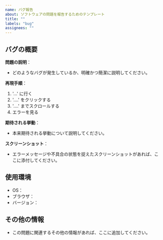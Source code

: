 ```yaml
---
name: バグ報告
about: ソフトウェアの問題を報告するためのテンプレート
title: ""
labels: "bug"
assignees: ""
---
```


## バグの概要

**問題の説明**：

- どのようなバグが発生しているか、明確かつ簡潔に説明してください。

**再現手順**：

1. '...' に行く
2. '....' をクリックする
3. '....' までスクロールする
4. エラーを見る

**期待される挙動**：

- 本来期待される挙動について説明してください。

**スクリーンショット**：

- エラーメッセージや不具合の状態を捉えたスクリーンショットがあれば、ここに添付してください。

## 使用環境

- OS：
- ブラウザ：
- バージョン：

## その他の情報

- この問題に関連するその他の情報があれば、ここに追加してください。
